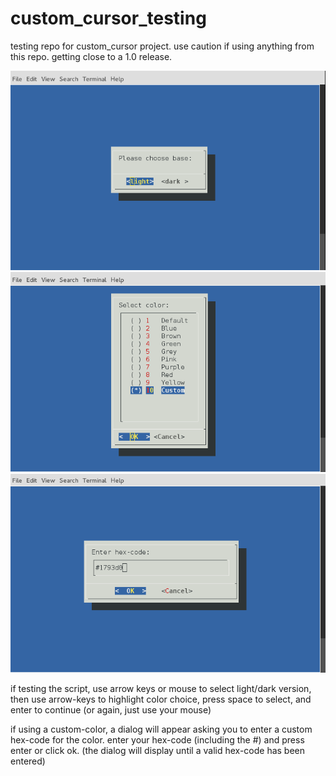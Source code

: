 # custom_cursor_testing

testing repo for custom_cursor project. use caution if using anything from this repo.
getting close to a 1.0 release.

![](screens/screen-01.png "dark/light")
![](screens/screen-02.png "colors")
![](screens/screen-03.png "custom-color")

if testing the script, use arrow keys or mouse to select light/dark
version, then use arrow-keys to highlight color choice, press space
to select, and enter to continue (or again, just use your mouse)

if using a custom-color, a dialog will appear asking you to enter
a custom hex-code for the color. enter your hex-code (including the #)
and press enter or click ok. (the dialog will display until a valid
hex-code has been entered)



